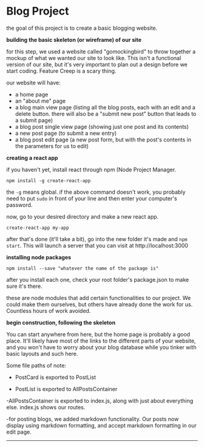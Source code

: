 # Blog Project

the goal of this project is to create a basic blogging website.

__building the basic skeleton (or wireframe) of our site__

for this step, we used a website called "gomockingbird" to throw together a mockup of what we wanted our site to look like. This isn't a functional version of our site, but it's very important to plan out a design before we start coding. Feature Creep is a scary thing.

our website will have:

- a home page
- an "about me" page
- a blog main view page (listing all the blog posts, each with an edit and a delete button. there will also be a "submit new post" button that leads to a submit page)
- a blog post single view page (showing just one post and its contents)
- a new post page (to submit a new entry)
- a blog post edit page (a new post form, but with the post's contents in the parameters for us to edit)


__creating a react app__

if you haven't yet, install react through npm (Node Project Manager.

`npm install -g create-react-app`

the `-g` means global. if the above command doesn't work, you probably need to put `sudo` in front of your line and then enter your computer's password.

now, go to your desired directory and make a new react app.

`create-react-app my-app`

after that's done (it'll take a bit), go into the new folder it's made and `npm start`. This will launch a server that you can visit at http://localhost:3000


__installing node packages__

`npm install --save "whatever the name of the package is"`

after you install each one, check your root folder's package.json to make sure it's there.

these are node modules that add certain functionalities to our project. We could make them ourselves, but others have already done the work for us. Countless hours of work avoided.


__begin construction, following the skeleton__

You can start anywhere from here, but the home page is probably a good place. It'll likely have most of the links to the different parts of your website, and you won't have to worry about your blog database while you tinker with basic layouts and such here.



Some file paths of note:

- PostCard is exported to PostList

- PostList is exported to AllPostsContainer

-AllPostsContainer is exported to index.js, along with just about everything else. index.js shows our routes.

-for posting blogs, we added markdown functionality. Our posts now display using markdown formatting, and accept markdown formatting in our edit page.

---
